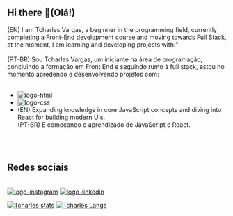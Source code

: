 ## Hi there 👋(Olá!)
(EN) I am Tcharles Vargas, a beginner in the programming field, currently completing a Front-End development course and moving towards Full Stack, at the moment, I am learning and developing projects with:"
<br>
<br>
(PT-BR) Sou Tcharles Vargas, um iniciante na área de programação, concluindo a formação em Front End e seguindo rumo à full stack, estou no momento apredendo e desenvolvendo projetos com: 
<br>
<br>
<ul>
<li> <img src="https://img.shields.io/badge/HTML5-E34F26?style=for-the-badge&logo=html5&logoColor=white" alt="logo-html"/>
<br></li>
<li><img src="https://img.shields.io/badge/CSS3-1572B6?style=for-the-badge&logo=css3&logoColor=white" alt="logo-css"/></li>
<li> (EN) Expanding knowledge in core JavaScript concepts and diving into React for building modern UIs.<br> (PT-BR) E começando o aprendizado de JavaScript e React.</li>
</ul>
<br>
<br>
<h2>Redes sociais</h2><br>
<a href="https://www.instagram.com/tcharles_vargas_/"><img src="https://img.icons8.com/?size=50&id=32309&format=png" target="_blank" alt="logo-instagram"><a/>
<a href="https://www.linkedin.com/in/tcharles-vargas-87407029a?utm_source=share&utm_campaign=share_via&utm_content=profile&utm_medium=ios_app"> <img src="https://img.icons8.com/?size=50&id=8808&format=png" alt="logo-linkedin" target="_blank"> <a/> 

[![Tcharles stats](https://github-readme-stats.vercel.app/api?username=TcharlesVargas)](https://github.com/anuraghazra/github-readme-stats)
[![Tcharles Langs](https://github-readme-stats.vercel.app/api/top-langs/?username=Tcharlesvargas)](https://github.com/anuraghazra/github-readme-stats)
